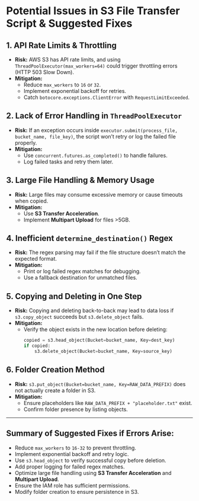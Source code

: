 # Potential Issues in S3 File Transfer Script & Suggested Fixes

## 1. API Rate Limits & Throttling
- **Risk:** AWS S3 has API rate limits, and using `ThreadPoolExecutor(max_workers=64)` could trigger throttling errors (HTTP 503 Slow Down).
- **Mitigation:**  
  - Reduce `max_workers` to `16` or `32`.  
  - Implement exponential backoff for retries.  
  - Catch `botocore.exceptions.ClientError` with `RequestLimitExceeded`.

## 2. Lack of Error Handling in `ThreadPoolExecutor`
- **Risk:** If an exception occurs inside `executor.submit(process_file, bucket_name, file_key)`, the script won’t retry or log the failed file properly.
- **Mitigation:**  
  - Use `concurrent.futures.as_completed()` to handle failures.  
  - Log failed tasks and retry them later.

## 3. Large File Handling & Memory Usage
- **Risk:** Large files may consume excessive memory or cause timeouts when copied.
- **Mitigation:**  
  - Use **S3 Transfer Acceleration**.  
  - Implement **Multipart Upload** for files >5GB.  


## 4. Inefficient `determine_destination()` Regex
- **Risk:** The regex parsing may fail if the file structure doesn’t match the expected format.
- **Mitigation:**  
  - Print or log failed regex matches for debugging.  
  - Use a fallback destination for unmatched files.

## 5. Copying and Deleting in One Step
- **Risk:** Copying and deleting back-to-back may lead to data loss if `s3.copy_object` succeeds but `s3.delete_object` fails.
- **Mitigation:**  
  - Verify the object exists in the new location before deleting:
    ```python
    copied = s3.head_object(Bucket=bucket_name, Key=dest_key)
    if copied:
        s3.delete_object(Bucket=bucket_name, Key=source_key)
    ```

## 6. Folder Creation Method
- **Risk:** `s3.put_object(Bucket=bucket_name, Key=RAW_DATA_PREFIX)` does not actually create a folder in S3.
- **Mitigation:**  
  - Ensure placeholders like `RAW_DATA_PREFIX + "placeholder.txt"` exist.  
  - Confirm folder presence by listing objects.

---

## Summary of Suggested Fixes if Errors Arise:
- Reduce `max_workers` to `16-32` to prevent throttling.
- Implement exponential backoff and retry logic.
- Use `s3.head_object` to verify successful copy before deletion.
- Add proper logging for failed regex matches.
- Optimize large file handling using **S3 Transfer Acceleration** and **Multipart Upload**.
- Ensure the IAM role has sufficient permissions.
- Modify folder creation to ensure persistence in S3.

